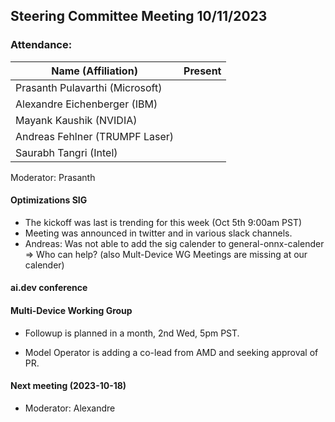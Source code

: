 ## Steering Committee Meeting 10/11/2023

### Attendance:

| Name (Affiliation)              | Present  |
| ------------------------------- | -------- |
| Prasanth Pulavarthi (Microsoft) |  |
| Alexandre Eichenberger (IBM)    |  |
| Mayank Kaushik (NVIDIA)         |  |
| Andreas Fehlner (TRUMPF Laser)  |  |
| Saurabh Tangri (Intel)          |  |

Moderator: Prasanth

#### Optimizations SIG
 - The kickoff was last is trending for this week (Oct 5th 9:00am PST)
 - Meeting was announced in twitter and in various slack channels. 
 - Andreas: Was not able to add the sig calender to general-onnx-calender => Who can help? (also Mult-Device WG Meetings are missing at our calender)

#### ai.dev conference

#### Multi-Device Working Group
 - Followup is planned in a month, 2nd Wed, 5pm PST.

- Model Operator is adding a co-lead from AMD and seeking approval of PR.
  
#### Next meeting (2023-10-18)
  - Moderator: Alexandre
